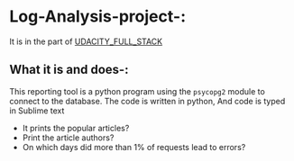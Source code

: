 # Log-Analysis-project-:
It is in the part of [UDACITY_FULL_STACK](https://in.udacity.com/course/full-stack-web-developer-nanodegree--nd004)
## What it is and does-:
This reporting tool is a python program using the `psycopg2` module to connect to the database. 
The code is written in python, And code is typed in Sublime text

 * It prints the popular articles?
 * Print the article authors?
 * On which days did more than 1% of requests lead to errors?
 